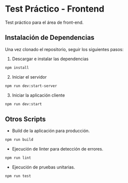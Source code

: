 # Test Práctico - Frontend

Test práctico para el área de front-end.

## Instalación de Dependencias

Una vez clonado el repositorio, seguir los siguientes pasos:

1. Descargar e instalar las dependencias

```bash
npm install
```

2. Iniciar el servidor

```bash
npm run dev:start-server
```

3. Iniciar la aplicación cliente

```bash
npm run dev:start
```

## Otros Scripts

- Build de la aplicación para producción.
```bash
npm run build
```

- Ejecución de linter para detección de errores.
```bash
npm run lint
```

- Ejecución de pruebas unitarias.
```bash
npm run test
```